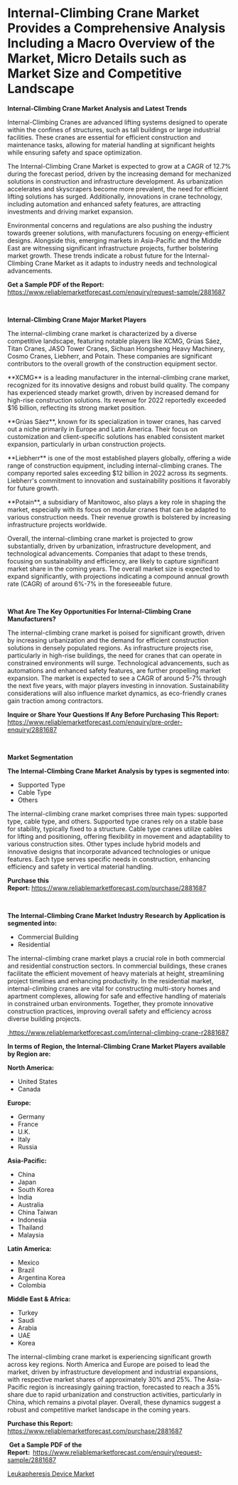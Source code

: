 <p><h1>Internal-Climbing Crane Market Provides a Comprehensive Analysis Including a Macro Overview of the Market, Micro Details such as Market Size and Competitive Landscape</h1></p><p><strong>Internal-Climbing Crane Market Analysis and Latest Trends</strong></p>
<p><p>Internal-Climbing Cranes are advanced lifting systems designed to operate within the confines of structures, such as tall buildings or large industrial facilities. These cranes are essential for efficient construction and maintenance tasks, allowing for material handling at significant heights while ensuring safety and space optimization. </p><p>The Internal-Climbing Crane Market is expected to grow at a CAGR of 12.7% during the forecast period, driven by the increasing demand for mechanized solutions in construction and infrastructure development. As urbanization accelerates and skyscrapers become more prevalent, the need for efficient lifting solutions has surged. Additionally, innovations in crane technology, including automation and enhanced safety features, are attracting investments and driving market expansion. </p><p>Environmental concerns and regulations are also pushing the industry towards greener solutions, with manufacturers focusing on energy-efficient designs. Alongside this, emerging markets in Asia-Pacific and the Middle East are witnessing significant infrastructure projects, further bolstering market growth. These trends indicate a robust future for the Internal-Climbing Crane Market as it adapts to industry needs and technological advancements.</p></p>
<p><strong>Get a Sample PDF of the Report:&nbsp;</strong> <a href="https://www.reliablemarketforecast.com/enquiry/request-sample/2881687?utm_campaign=2320&utm_medium=2&utm_source=Github&utm_content=ia&utm_term=12032025&utm_id=internal-climbing-crane">https://www.reliablemarketforecast.com/enquiry/request-sample/2881687</a></p>
<p>&nbsp;</p>
<p><strong>Internal-Climbing Crane Major Market Players</strong></p>
<p><p>The internal-climbing crane market is characterized by a diverse competitive landscape, featuring notable players like XCMG, Grúas Sáez, Titan Cranes, JASO Tower Cranes, Sichuan Hongsheng Heavy Machinery, Cosmo Cranes, Liebherr, and Potain. These companies are significant contributors to the overall growth of the construction equipment sector.</p><p>**XCMG** is a leading manufacturer in the internal-climbing crane market, recognized for its innovative designs and robust build quality. The company has experienced steady market growth, driven by increased demand for high-rise construction solutions. Its revenue for 2022 reportedly exceeded $16 billion, reflecting its strong market position.</p><p>**Grúas Sáez**, known for its specialization in tower cranes, has carved out a niche primarily in Europe and Latin America. Their focus on customization and client-specific solutions has enabled consistent market expansion, particularly in urban construction projects.</p><p>**Liebherr** is one of the most established players globally, offering a wide range of construction equipment, including internal-climbing cranes. The company reported sales exceeding $12 billion in 2022 across its segments. Liebherr's commitment to innovation and sustainability positions it favorably for future growth.</p><p>**Potain**, a subsidiary of Manitowoc, also plays a key role in shaping the market, especially with its focus on modular cranes that can be adapted to various construction needs. Their revenue growth is bolstered by increasing infrastructure projects worldwide.</p><p>Overall, the internal-climbing crane market is projected to grow substantially, driven by urbanization, infrastructure development, and technological advancements. Companies that adapt to these trends, focusing on sustainability and efficiency, are likely to capture significant market share in the coming years. The overall market size is expected to expand significantly, with projections indicating a compound annual growth rate (CAGR) of around 6%-7% in the foreseeable future.</p></p>
<p>&nbsp;</p>
<p><strong>What Are The Key Opportunities For Internal-Climbing Crane Manufacturers?</strong></p>
<p><p>The internal-climbing crane market is poised for significant growth, driven by increasing urbanization and the demand for efficient construction solutions in densely populated regions. As infrastructure projects rise, particularly in high-rise buildings, the need for cranes that can operate in constrained environments will surge. Technological advancements, such as automations and enhanced safety features, are further propelling market expansion. The market is expected to see a CAGR of around 5-7% through the next five years, with major players investing in innovation. Sustainability considerations will also influence market dynamics, as eco-friendly cranes gain traction among contractors.</p></p>
<p><strong>Inquire or Share Your Questions If Any Before Purchasing This Report:</strong> <a href="https://www.reliablemarketforecast.com/enquiry/pre-order-enquiry/2881687?utm_campaign=2320&utm_medium=2&utm_source=Github&utm_content=ia&utm_term=12032025&utm_id=internal-climbing-crane">https://www.reliablemarketforecast.com/enquiry/pre-order-enquiry/2881687</a></p>
<p>&nbsp;</p>
<p><strong>Market Segmentation</strong></p>
<p><strong>The Internal-Climbing Crane Market Analysis by types is segmented into:</strong></p>
<p><ul><li>Supported Type</li><li>Cable Type</li><li>Others</li></ul></p>
<p><p>The internal-climbing crane market comprises three main types: supported type, cable type, and others. Supported type cranes rely on a stable base for stability, typically fixed to a structure. Cable type cranes utilize cables for lifting and positioning, offering flexibility in movement and adaptability to various construction sites. Other types include hybrid models and innovative designs that incorporate advanced technologies or unique features. Each type serves specific needs in construction, enhancing efficiency and safety in vertical material handling.</p></p>
<p><strong>Purchase this Report:&nbsp;</strong><a href="https://www.reliablemarketforecast.com/purchase/2881687?utm_campaign=2320&utm_medium=2&utm_source=Github&utm_content=ia&utm_term=12032025&utm_id=internal-climbing-crane">https://www.reliablemarketforecast.com/purchase/2881687</a></p>
<p>&nbsp;</p>
<p><strong>The Internal-Climbing Crane Market Industry Research by Application is segmented into:</strong></p>
<p><ul><li>Commercial Building</li><li>Residential</li></ul></p>
<p><p>The internal-climbing crane market plays a crucial role in both commercial and residential construction sectors. In commercial buildings, these cranes facilitate the efficient movement of heavy materials at height, streamlining project timelines and enhancing productivity. In the residential market, internal-climbing cranes are vital for constructing multi-story homes and apartment complexes, allowing for safe and effective handling of materials in constrained urban environments. Together, they promote innovative construction practices, improving overall safety and efficiency across diverse building projects.</p></p>
<p><a href="https://www.reliablemarketforecast.com/internal-climbing-crane-r2881687?utm_campaign=2320&utm_medium=2&utm_source=Github&utm_content=ia&utm_term=12032025&utm_id=internal-climbing-crane">&nbsp;https://www.reliablemarketforecast.com/internal-climbing-crane-r2881687</a></p>
<p><strong>In terms of Region, the Internal-Climbing Crane Market Players available by Region are:</strong></p>
<p>
    <p> <strong> North America: </strong>
        <ul>
            <li>United States</li>
            <li>Canada</li>
        </ul>
        </p> 
    <p> <strong> Europe: </strong>
        <ul>
            <li>Germany</li>
            <li>France</li>
            <li>U.K.</li>
            <li>Italy</li>
            <li>Russia</li>
        </ul>
        </p> 
    <p> <strong> Asia-Pacific: </strong>
        <ul>
            <li>China</li>
            <li>Japan</li>
            <li>South Korea</li>
            <li>India</li>
            <li>Australia</li>
            <li>China Taiwan</li>
            <li>Indonesia</li>
            <li>Thailand</li>
            <li>Malaysia</li>
        </ul>
        </p> 
    <p> <strong> Latin America: </strong>
        <ul>
            <li>Mexico</li>
            <li>Brazil</li>
            <li>Argentina Korea</li>
            <li>Colombia</li>
        </ul>
        </p> 
    <p> <strong> Middle East & Africa: </strong>
        <ul>
            <li>Turkey</li>
            <li>Saudi</li>
            <li>Arabia</li>
            <li>UAE</li>
            <li>Korea</li>
        </ul>
    </p>
    </p>
<p><p>The internal-climbing crane market is experiencing significant growth across key regions. North America and Europe are poised to lead the market, driven by infrastructure development and industrial expansions, with respective market shares of approximately 30% and 25%. The Asia-Pacific region is increasingly gaining traction, forecasted to reach a 35% share due to rapid urbanization and construction activities, particularly in China, which remains a pivotal player. Overall, these dynamics suggest a robust and competitive market landscape in the coming years.</p></p>
<p><strong>Purchase this Report: </strong><a href="https://www.reliablemarketforecast.com/purchase/2881687?utm_campaign=2320&utm_medium=2&utm_source=Github&utm_content=ia&utm_term=12032025&utm_id=internal-climbing-crane">https://www.reliablemarketforecast.com/purchase/2881687</a></p>
<p>&nbsp;<strong>Get a Sample PDF of the Report:&nbsp;&nbsp;</strong><a href="https://www.reliablemarketforecast.com/enquiry/request-sample/2881687?utm_campaign=2320&utm_medium=2&utm_source=Github&utm_content=ia&utm_term=12032025&utm_id=internal-climbing-crane">https://www.reliablemarketforecast.com/enquiry/request-sample/2881687</a></p>
<p><strong></strong></p>
<p><p><a href="https://github.com/AngelaWalsh696/Market-Research-Report-List-1/blob/main/leukapheresis-device-market.md?utm_campaign=2320&utm_medium=2&utm_source=Github&utm_content=ia&utm_term=12032025&utm_id=internal-climbing-crane">Leukapheresis Device Market</a></p></p>